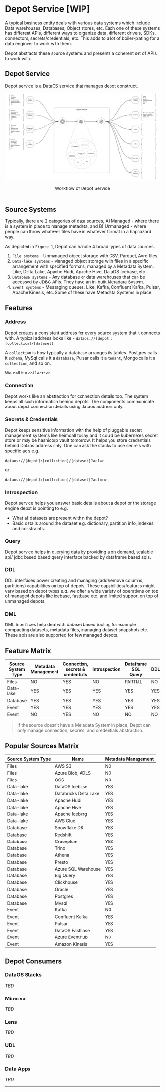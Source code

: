 # Depot Service [WIP]

A typical business entity deals with various data systems which include Data warehouses, Databases, Object stores, etc. Each one of these systems has different APIs, different ways to organize data, different drivers, SDKs, connectors, secrets/credentials, etc. This adds to a lot of boiler-plating for a data engineer to work with them.

Depot abstracts these source systems and presents a coherent set of APIs to work with.

## Depot Service

Depot service is a DataOS service that manages depot construct. 

<center>

![Depot](./Depot_Service__(3).png)

</center>

<figcaption align = "center">Workflow of Depot Service</figcaption>
<br>

## Source Systems

Typically, there are 2 categories of data sources, A) Managed - where there is a system in place to manage metadata, and B) Unmanaged - where people can throw whatever files have in whatever format in a haphazard way. 

As depicted in `Figure 1`, Depot can handle 4 broad types of data sources. 

1. `File systems` - Unmanaged object storage with CSV, Parquet, Avro files. 
2. `Data-lake systems` - Managed object storage with files in a specific arrangement with specified formats, managed by a Metadata System. Like, Delta Lake, Apache Hudi, Apache Hive, DataOS Icebase, etc. 
3. `Database systems` - Any database or data warehouses that can be accessed by JDBC APIs. They have an in-built Metadata System.
4. `Event systems` - Messaging queues. Like, Kafka, Confluent Kafka, Pulsar, Apache Kinesis, etc. Some of these have Metadata Systems in place. 

## Features

### Address

Depot creates a consistent address for every source system that it connects with. A typical address looks like - `dataos://[depot]:[collection]/[dataset]`

A `collection` is how typically a database arranges its tables. Postgres calls it `schema`, MySql calls it a `database`, Pulsar calls it a `tenant`, Mongo calls it a `collection`, and so on. 

We call it a `collection`.

### Connection

Depot works like an abstraction for connection details too. The system keeps all such information behind depots. The components communicate about depot connection details using dataos address only.

### Secrets & Credentials

Depot keeps sensitive information with the help of pluggable secret management systems like heimdall today and it could be kubernetes secret store or may be hashicorp vault tomorrow. It helps you store credentials behind Dataos address only. One can ask the stacks to use secrets with specific acls e.g. 

`dataos://[depot]:[collection]/[dataset]?acl=r`

or 

`dataos://[depot]:[collection]/[dataset]?acl=rw`

### Introspection

Depot service helps you answer basic details about a depot or the storage engine depot is pointing to e.g.

- What all datasets are present within the depot?
- Basic details around the dataset e.g. dictionary, partition info, indexes and constraints.

### Query

Depot service helps in querying data by providing a on demand, scalable api/ jdbc based based query interface backed by dataframe based sqls.

### DDL

DDL interfaces power creating and managing (add/remove columns, partitions) capabilities on top of depots. These capabilities/features might vary based on depot types e.g. we offer a wide variety of operations on top of managed depots like icebase, fastbase etc. and limited support on top of unmanaged depots.

### DML

DML interfaces help deal with dataset based tooling for example compacting datasets, metadata files, managing dataset snapshots etc. These apis are also supported for few managed depots.

## Feature Matrix

| Source System Type | Metadata Management | Connection, secrets & credentials | Introspection | Dataframe SQL Query | DDL | DML |
| --- | --- | --- | --- | --- | --- | --- |
| Files | NO | YES | NO | PARTIAL | NO | NO |
| Data-lake | YES | YES | YES | YES | YES | YES |
| Database | YES | YES | YES | YES | YES | YES |
| Event | YES | YES | YES | YES | YES | NO |
| Event | NO | YES | NO | NO | NO | NO |

> If the source doesn’t have a Metadata System in place, Depot can *only* manage connection, secrets, and credentials abstraction.
> 

## Popular Sources Matrix


| Source System Type | Name | Metadata Management |
| --- | --- | --- |
| Files | AWS S3 | NO |
| Files | Azure Blob, ADLS | NO |
| Files | GCS | NO |
| Data-lake | DataOS Icebase | YES |
| Data-lake | Databricks Delta Lake | YES |
| Data-lake | Apache Hudi | YES |
| Data-lake | Apache Hive | YES |
| Data-lake | Apache Iceberg | YES |
| Data-lake | AWS Glue | YES |
| Database | Snowflake DB | YES |
| Database | Redshift | YES |
| Database | Greenplum | YES |
| Database | Trino | YES |
| Database | Athena | YES |
| Database | Presto | YES |
| Database | Azure SQL Warehouse | YES |
| Database | Big Query | YES |
| Database | Clickhouse | YES |
| Database | Oracle | YES |
| Database | Postgres | YES |
| Database | Mysql | YES |
| Event | Kafka | NO |
| Event | Confluent Kafka | YES |
| Event | Pulsar | YES |
| Event | DataOS Fastbase | YES |
| Event | Azure EventHub | NO |
| Event | Amazon Kinesis | YES |

## Depot Consumers

### DataOS Stacks

*TBD*

### Minerva

*TBD*

### Lens

*TBD*

### UDL

*TBD*

### Data Apps

*TBD*

---